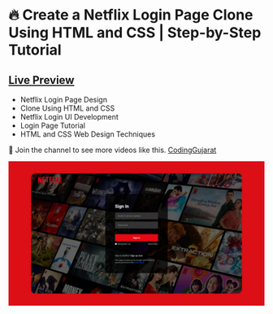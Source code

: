 # 🔥 Create a Netflix Login Page Clone Using HTML and CSS | Step-by-Step Tutorial
## [Live Preview](https://amanayak.github.io/Create-Responsive-Netflix-Login-Page-Clone)

- Netflix Login Page Design
- Clone Using HTML and CSS
- Netflix Login UI Development
- Login Page Tutorial
- HTML and CSS Web Design Techniques

💙 Join the channel to see more videos like this. [CodingGujarat](https://www.youtube.com/@CodingGujarat)

![preview img](/preview.png)